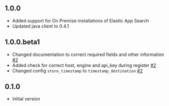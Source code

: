 ## 1.0.0
  - Added support for On Premise installations of Elastic App Search
  - Updated java client to 0.4.1

## 1.0.0.beta1
  - Changed documentation to correct required fields and other information [#2](https://github.com/logstash-plugins/logstash-output-elastic_app_search/pull/2)
  - Added check for correct host, engine and api_key during register [#2](https://github.com/logstash-plugins/logstash-output-elastic_app_search/pull/2)
  - Changed config `store_timestamp` to `timestamp_destination` [#2](https://github.com/logstash-plugins/logstash-output-elastic_app_search/pull/2)

## 0.1.0
  - Initial version

